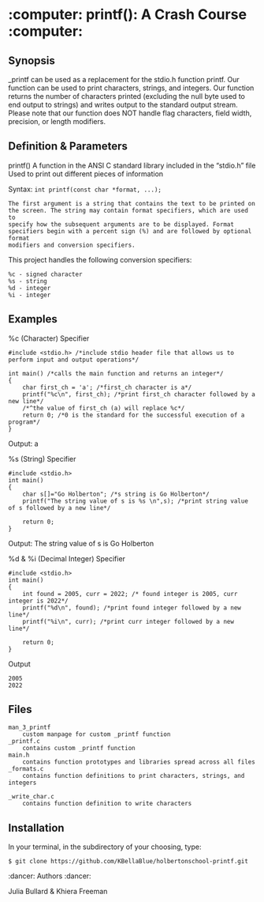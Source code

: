 <p align="center"> <h1> :computer: printf(): A Crash Course :computer: </h1> </p>


<h2> Synopsis </h2>
	_printf can be used as a replacement for the stdio.h function printf. Our function can be used to print characters, strings, and integers.
	Our function returns the number of characters printed (excluding the null byte used to end output to strings) and writes output to the standard
	output stream. Please note that our function does NOT handle flag characters, field width, precision, or length modifiers.

<h2> Definition & Parameters </h2>
printf()
	A function in the ANSI C standard library included in the “stdio.h” file
	Used to print out different pieces of information
	
Syntax:
```	int printf(const char *format, ...); ```

	The first argument is a string that contains the text to be printed on the screen. The string may contain format specifiers, which are used to
	specify how the subsequent arguments are to be displayed. Format specifiers begin with a percent sign (%) and are followed by optional format
	modifiers and conversion specifiers.

This project handles the following conversion specifiers:
```
%c - signed character
%s - string
%d - integer
%i - integer
```

<h2> Examples </h2>

%c (Character) Specifier
```
#include <stdio.h> /*include stdio header file that allows us to perform input and output operations*/

int main() /*calls the main function and returns an integer*/
{
	char first_ch = 'a'; /*first_ch character is a*/
	printf("%c\n", first_ch); /*print first_ch character followed by a new line*/
	/*^the value of first_ch (a) will replace %c*/
	return 0; /*0 is the standard for the successful execution of a program*/
}
```
Output:
a


%s (String) Specifier
```
#include <stdio.h>
int main()
{
	char s[]="Go Holberton"; /*s string is Go Holberton*/
	printf("The string value of s is %s \n",s); /*print string value of s followed by a new line*/
	
	return 0;
}
```
Output:
The string value of s is Go Holberton



%d & %i (Decimal Integer) Specifier 
```
#include <stdio.h> 
int main()
{
	int found = 2005, curr = 2022; /* found integer is 2005, curr integer is 2022*/
	printf("%d\n", found); /*print found integer followed by a new line*/
	printf("%i\n", curr); /*print curr integer followed by a new line*/
	
	return 0; 
}
```
Output
```
2005
2022
```

<p><h2> Files </h2></p>

```
man_3_printf
	custom manpage for custom _printf function
_printf.c
	contains custom _printf function
main.h
	contains function prototypes and libraries spread across all files
_formats.c
	contains function definitions to print characters, strings, and integers

_write_char.c
	contains function definition to write characters
```

<h2> Installation </h2>

<p>In your terminal, in the subdirectory of your choosing, type: </p>

```
$ git clone https://github.com/KBellaBlue/holbertonschool-printf.git
```

<p>:dancer: Authors :dancer:</p>
<p>Julia Bullard & Khiera Freeman</p>
